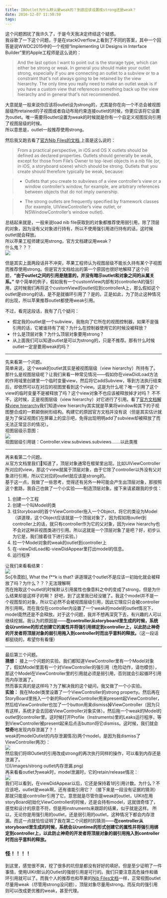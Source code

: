 ```yaml
---
title: IBOutlet为什么默认是weak的？到底应该设置成strong还是weak？
date: 2016-12-07 11:50:59
tags:
---
```

这个问题困扰了我许久了，于是今天我决定终结这个疑惑。  
我谷歌了一下这个问题，于是在stackOverflow上看到了不同的答案，其中一个回答是说WWDC2015中的一个视频“Implementing UI Designs in Interface Builder”里的Apple工程师是这么说的：  

>And the last option I want to point out is the storage type, which can either be strong or weak. In general you should make your outlet strong, especially if you are connecting an outlet to a subview or to a constraint that's not always going to be retained by the view hierarchy. The only time you really need to make an outlet weak is if you have a custom view that references something back up the view hierarchy and in general that's not recommended.  

大意就是一般来说你应该将outlet设为strong的，尤其是你在向一个不总会被视图层级所retained的子视图或者自动布局约束连接outlet的时候，你更应该将它设置为outlet。唯一需要将outlet设置为weak的时候就是你有一个自定义视图反向引用了视图层级的时候。  
所以意思是，outlet一般推荐使用strong。  

然后我又跑去看了[官方Nib Files的文档](https://developer.apple.com/library/content/documentation/Cocoa/Conceptual/LoadingResources/CocoaNibs/CocoaNibs.html#//apple_ref/doc/uid/10000051i-CH4-SW6),上面是这么说的：
>From a practical perspective, in iOS and OS X outlets should be defined as declared properties. Outlets should generally be weak, except for those from File’s Owner to top-level objects in a nib file (or, in iOS, a storyboard scene) which should be strong. Outlets that you create should therefore typically be weak, because:

>* Outlets that you create to subviews of a view controller’s view or a window controller’s window, for example, are arbitrary references between objects that do not imply ownership.  


>* The strong outlets are frequently specified by framework classes (for example, UIViewController’s view outlet, or NSWindowController’s window outlet).  

总结起来就是，一般来说load nib file获取到的对象都推荐使用弱引用，除了顶层的对象，因为没有父对象进行持有，所以不使用强引用进行持有的话，这时候outlet就会释放。  
所以苹果工程师建议用strong，官方文档建议用weak？  
什么鬼？？？  
![](/images/黑人问号.png)  

但是其实上面两段话并不冲突，苹果工程师认为视图层级不能长久持有某个子视图而推荐使用strong。但是官方文档给出的第一个原因也很好地解释了这个问题，**“由于outlet之间的引用是随意的，并没有暗示outlet和对象之间的从属关系。”**  举个简单的例子，假如我有一个customView内部有对controllerA的强引用，这时候我们再将这个customView的outlet拉到controllerA上，那么假如这个outlet是strong的话，是不是就循环引用了？是的。正是如此，为了防止这种情况的出现，所以苹果推荐outlet都使用weak引用。  

不过，看完这段话，我有了几个疑问：
* 假定我的outlet是一个subview，我拖向了它所在的视图控制器，如果不是强引用的话，它被谁持有了呢？为什么在控制器使用它的时候没被释放？
* 什么是顶层对象？为什么顶层对象要用strong？
* 从上面我们可以知道outlet是可以为strong的，只是不推荐。那有什么时候outlet一定是要用weak的吗？
***
先来看第一个问题。  
简单来说，这个weak的outlet其实是被视图层级（view hierarchy）所持有了。那什么是视图层级呢？让我们来看一种常见情况——假如你在viewDidLoad方法的作用域里创建里一个临时变量view，然后将它addSubview，等到方法执行结束后，却依然可以在对应的视图里看到这个view。这是为什么呢？唯一引用了这个view的临时变量不是被释放了吗？这个view对象不也应该被释放掉才对吗？
不不不，这时候，正是视图层级（view hierarchy）对它进行了引用。看了[官方文档解释view hierarchy](https://developer.apple.com/library/content/documentation/General/Conceptual/Devpedia-CocoaApp/View%20Hierarchy.html)我们知道view hierarchy其实就是苹果将window和其下的子视图整合成的一颗颠倒树形结构。构建它的原因官方文档并没有说（但是其实估计就是为了保证视图们在屏幕上的显示吧，免得出现明明add了subview却被释放了而无法正常显示的情况）。  
视图层级示意图：  
![](/images/view_hierarchy_enclose.jpg)  
视图层级引用链：Controller.view.subviews.subviews.......以此类推
***
再来看第二个问题。  
从官方文档里我们知道了，顶层对象通常在框架里出现。比如UIViewController所对应的view，那这个view就属于顶层对象，由于它除了controller以外没有父对象进行引用，所以它对应的outlet就应该是strong的。  
基于这一点，我做了一些思考，觉得还有另外一种可能会产生出顶层对象，那按照这个套路，我自己也做了一个小实验——制造顶层对象。接下来请紧跟我的步伐：
1. 创建一个工程
2. 创建一个叫Model的类
3. 往Storyboard的首个ViewController拖入一个Object，将它的类设为Model（讲道理，这个Object应该就是一个顶层对象了，因为假如拖outlet到controller上的话，就只有controller作为它的父对象，因为view hierarchy也不会对这种非视图类进行引用。所以这就是一个顶层对象了是吧？好，初步认为它是，我们接着往下进行实验。）
4. 拉一个Model对象的weak的outlet到controller上
5. 在-viewDidLoad和-viewDidAppear里打出model的信息。
6. 运行程序  

让我们来看看结果：  
![](/images/littleExperimentsResult.png)  
So[冷漠脸], What the f\*\*k is that? 讲道理这个outlet不是应该一初始化就会被释放了吗？为什么？？？无法理解啊  
而在拖取这个outlet的时候默认引用属性也像意料之中的变成了strong，但是为什么结果却是这样子的啊？
好吧，到了这里我已经没辙了。我这个model并不是一个视图型的对象，所以它必然不会被视图层级引用，因此它理应只会被controller所引用啊。而在我仅在controller内设置了一个weak的model的outlet情况下，model竟然还是不会释放。对于这个问题，我并不想再深究下去，有兴趣的人可以继续挖掘。我认为的原因是——**在controller从storyboard里生成的时候，系统会以runtime的形式创建它的属性并将强引用绑定到controller上，以此防止神奇的开发者将顶层对象的弱引用拖入到controller时而出乎意料的释放。**（这一段话都挺绕的，希望你有看懂）  
***
最后第三个问题。  
**猜想：** 接上一个问题的实验。我们都知道ViewController里有一个Model对象了，假如Model里面有一个对ViewController的强引用（危险动作，请勿模仿），那这个Model在ViewController里的引用就必须是弱引用，否则就会引起循环引用而内存泄漏了。  
然而事实真的是这样吗？为了解决我的这个疑问，我又做了一个小实验。  
**实验：** 我在Model类里设置了一个ViewController的strong property。然后再在StoryBoard里拖入一个新的RootViewController用来present起ViewController，然后给ViewController也加了一个button用来dismiss掉ViewController（因为只有这样，系统才会去回收ViewController对象实体）。然后拖一个weak的Model的outlet到controller里。这时候打开Profile（Instruments)里的Leaks运行程序，等到ViewController被present起来后点击button将它dismiss。这时候，我们就会**惊奇**地发现内存泄漏了？！  
weak的modelOutlet的内存泄漏情况(两个model，是因为我dismiss了ViewController两次)：  
![](/images/weak版outlet内存泄漏.png)  
然后我们将IBOutlet的引用改成strong的再次执行同样的操作，可以看到内存还是泄漏了。  
![](/images/strong outlet内存泄漏.png)  
再来看看outlet为weak时，model泄漏时，它的retain/release情况：  
![](/images/outlet有leaks的log.png)  
我们可以看到，在viewDidAppear以后，它还是保持着1的引用计数。为什么？不应该吧，outlet是weak啊，还有谁能引用它？（接下来是一段没有证据的猜测）那就只能是controller引用了它。意思就是尽管你是weak的outlet，UIKit在用storyBoard初始化ViewController的时候，还是会持有model，这就很奇怪了，感觉和设计的原意不符，但是用instruments来跟踪的结果，似乎就是这样。
所以，无论你是用强引用的outlet，还是弱引用的outlet，这种情况下都会内存泄漏。而这一点就恰恰证明了我在第二个问题时的猜测——**在controller从storyboard里生成的时候，系统会以runtime的形式创建它的属性并将强引用绑定到controller上，以此防止神奇的开发者将顶层对象的弱引用拖入到controller时而出乎意料的释放。**  
### 怪！！！！  
到这里，感觉很不爽，挖了很多的坑但是都没有好好的填好。但是至少证明了一件事情，使用UIKit默认的Outlet的强弱引用是可行的。我们只要注意高危操作和循环引用就可以了。而我个人的推荐也和苹果的[Nib Files文档](https://developer.apple.com/library/content/documentation/Cocoa/Conceptual/LoadingResources/CocoaNibs/CocoaNibs.html#//apple_ref/doc/uid/10000051i-CH4-SW6)一样，正常视图outlet尽量用weak（尽管用strong没问题），顶层对象尽量用strong。而反向的强引用则可以改成更优雅的weak，甚至代理。
